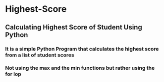 # Highest-Score
## Calculating Highest Score of Student Using Python
### It is a simple Python Program that calculates the highest score from a list of student scores
### Not using the max and the min functions but rather using the for lop
